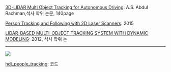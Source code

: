 [3D-LIDAR Multi Object Tracking for Autonomous Driving](https://www.slideshare.net/adioshun/3dlidar-multi-object-tracking-for-autonomous-driving): A.S. Abdul Rachman,석사 학위 논문, 140page

[Person Tracking and Following with 2D Laser Scanners](http://digitool.library.mcgill.ca/webclient/StreamGate?folder_id=0&dvs=1535431430325~699): 2015

[LIDAR-BASED MULTI-OBJECT TRACKING SYSTEM WITH DYNAMIC MODELING](https://neu-gou.github.io/thesis_Mengran.pdf): 2012, 석사 학위 논



---

![](https://camo.githubusercontent.com/1e6bb543a74432a502c0712abb572e370027f0a3/687474703a2f2f696d672e796f75747562652e636f6d2f76692f783157664359684c6651412f302e6a7067)


[hdl_people_tracking](https://github.com/koide3/hdl_people_tracking): 코드 